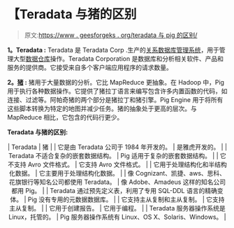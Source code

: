 # 【Teradata 与猪的区别

> 原文:[https://www . geesforgeks . org/teradata 与 pig 的区别/](https://www.geeksforgeeks.org/difference-between-teradata-and-pig/)

**1。Teradata :**
Teradata 是 Teradata Corp .生产的[关系数据库管理系统](https://www.geeksforgeeks.org/rdbms-full-form/)，用于管理大型[数据仓库](https://www.geeksforgeeks.org/data-warehousing/)操作。Teradata Corporation 是数据库和分析相关软件、产品和服务的提供商。它接受来自多个客户端应用程序的请求数量。

**2。[猪](https://www.geeksforgeeks.org/introduction-to-apache-pig/) :**
猪用于大量数据的分析。它比 MapReduce 更抽象。在 Hadoop 中，Pig 用于执行各种数据操作。它提供了猪拉丁语言来编写包含许多内置函数的代码，如连接、过滤等。阿帕奇猪的两个部分是猪拉丁和猪引擎。Pig Engine 用于将所有这些脚本转换为特定的地图并减少任务。猪的抽象处于更高的层次。与 MapReduce 相比，它包含的代码行更少。

**Teradata 与猪的区别:**

<center>

| Teradata | 猪 |
| 它是由 Teradata 公司于 1984 年开发的。 | 是雅虎开发的。 |
| Teradata 不适合复杂的嵌套数据结构。 | Pig 适用于复杂的嵌套数据结构。 |
| 它不支持 Avro 文件格式。 | 它支持 Avro 文件格式。 |
| 它用于处理结构化和半结构化数据。 | 它主要用于处理结构化数据。 |
| 像 Cognizant、凯捷、aws、思科、花旗银行等知名公司都使用 Teradata。 | 像 Adobe、Amadeus 这样的知名公司都用 Pig。 |
| Teradata 通过预先定义表，利用了专用 SQL-DDL 语言的精确变体。 | Pig 没有专用的元数据数据库。 |
| 它支持主从复制和主从复制。 | 它支持主从复制。 |
| 它用于创建报告。 | 它用于编程。 |
| Teradata 服务器操作系统是 Linux，托管的。 | Pig 服务器操作系统有 Linux、OS X、Solaris、Windows。 |

</center>